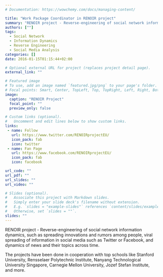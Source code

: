 ```yaml
---
# Documentation: https://wowchemy.com/docs/managing-content/

title: "Work Package Coordinator in RENOIR project"
summary: "RENOIR project - Reverse-engineering of social network information dynamics."
authors: [""]
tags:
  - Social Network
  - Information Dynamics
  - Reverse Engineering
  - Social Media Analysis
categories: []
date: 2016-01-15T01:15:44+02:00

# Optional external URL for project (replaces project detail page).
external_link: ""

# Featured image
# To use, add an image named `featured.jpg/png` to your page's folder.
# Focal points: Smart, Center, TopLeft, Top, TopRight, Left, Right, BottomLeft, Bottom, BottomRight.
image:
  caption: "RENOIR Project"
  focal_point: ""
  preview_only: false

# Custom links (optional).
#   Uncomment and edit lines below to show custom links.
links:
 - name: Follow
   url: https://www.twitter.com/RENOIRprojectEU/
   icon_pack: fab
   icon: twitter
 - name: Fan Page
   url: https://www.facebook.com/RENOIRprojectEU/
   icon_pack: fab
   icon: facebook

url_code: ""
url_pdf: ""
url_slides: ""
url_video: ""

# Slides (optional).
#   Associate this project with Markdown slides.
#   Simply enter your slide deck's filename without extension.
#   E.g. `slides = "example-slides"` references `content/slides/example-slides.md`.
#   Otherwise, set `slides = ""`.
slides: ""
---
```


RENOIR project - Reverse-engineering of social network information dynamics, such as spreading innovations and rumors among people, viral spreading of information in social media such as Twitter or Facebook, and dynamics of news and their topics across time. 
 
The projects have been done in cooperation with top schools like Stanford University, Rensselaer Polytechnic Institute, Nanyang Technological University Singapore, Carnegie Mellon University, Jozef Stefan Institute, and more.
